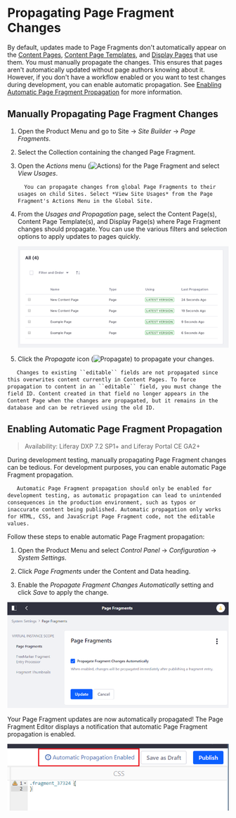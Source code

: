 # Propagating Page Fragment Changes

By default, updates made to Page Fragments don't automatically appear on the [Content Pages](../../creating-pages/building-and-managing-content-pages/content-pages-overview.md), [Content Page Templates](../../creating-pages/adding-pages/creating-a-page-template.md), and [Display Pages](./using-display-page-templates/creating-a-display-page-template.md) that use them. You must manually propagate the changes. This ensures that pages aren't automatically updated without page authors knowing about it. However, if you don't have a workflow enabled or you want to test changes during development, you can enable automatic propagation. See [Enabling Automatic Page Fragment Propagation](#enabling-automatic-page-fragment-propagation) for more information.

## Manually Propagating Page Fragment Changes

1. Open the Product Menu and go to Site &rarr; _Site Builder_ &rarr; _Page Fragments_.

1. Select the Collection containing the changed Page Fragment.

1. Open the _Actions_ menu (![Actions](../../../images/icon-actions.png)) for the Page Fragment and select _View Usages_.

    ```note::
      You can propagate changes from global Page Fragments to their usages on child Sites. Select *View Site Usages* from the Page Fragment's Actions Menu in the Global Site.
    ```

1. From the _Usages and Propagation_ page, select the Content Page(s), Content Page Template(s), and Display Page(s) where Page Fragment changes should propagate. You can use the various filters and selection options to apply updates to pages quickly.

    ![The Usages and Propagation page shows the pages updated by the propagation.](./propagating-page-fragment-changes/images/01.png)

1. Click the _Propagate_ icon (![Propagate](../../../images/icon-propagate.png)) to propagate your changes.

```note::
   Changes to existing ``editable`` fields are not propagated since this overwrites content currently in Content Pages. To force propagation to content in an ``editable`` field, you must change the field ID. Content created in that field no longer appears in the Content Page when the changes are propagated, but it remains in the database and can be retrieved using the old ID.
```

## Enabling Automatic Page Fragment Propagation

> Availability: Liferay DXP 7.2 SP1+ and Liferay Portal CE GA2+

During development testing, manually propagating Page Fragment changes can be tedious. For development purposes, you can enable automatic Page Fragment propagation.

```warning::
   Automatic Page Fragment propagation should only be enabled for development testing, as automatic propagation can lead to unintended consequences in the production environment, such as typos or inaccurate content being published. Automatic propagation only works for HTML, CSS, and JavaScript Page Fragment code, not the editable values.
```

Follow these steps to enable automatic Page Fragment propagation:

1. Open the Product Menu and select _Control Panel_ &rarr; _Configuration_ &rarr; _System Settings_.

1. Click _Page Fragments_ under the Content and Data heading.

1. Enable the _Propagate Fragment Changes Automatically_ setting and click _Save_ to apply the change.

![Once Page Fragment propagation is enabled, developers can propagate Page Fragment changes to all pages using them automatically.](./propagating-page-fragment-changes/images/02.png)

Your Page Fragment updates are now automatically propagated! The Page Fragment Editor displays a notification that automatic Page Fragment propagation is enabled.

![You're notified when automatic propagation is enabled.](./propagating-page-fragment-changes/images/03.png)
